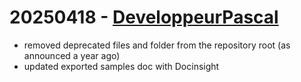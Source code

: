 # 20250418 - [DeveloppeurPascal](https://github.com/DeveloppeurPascal)

* removed deprecated files and folder from the repository root (as announced a year ago)
* updated exported samples doc with Docinsight

